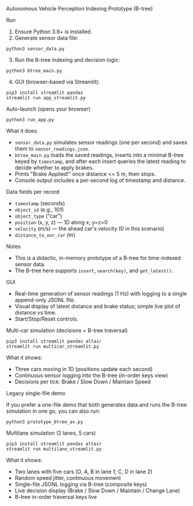 Autonomous Vehicle Perception Indexing Prototype (B-tree)

Run

1. Ensure Python 3.9+ is installed.
2. Generate sensor data file:

```
python3 sensor_data.py
```

3. Run the B-tree indexing and decision logic:

```
python3 btree_main.py
```

4. GUI (browser-based via Streamlit):

```
pip3 install streamlit pandas
streamlit run app_streamlit.py
```

Auto-launch (opens your browser)

```
python3 run_app.py
```

What it does

- `sensor_data.py` simulates sensor readings (one per second) and saves them to `sensor_readings.json`.
- `btree_main.py` loads the saved readings, inserts into a minimal B-tree keyed by `timestamp`, and after each insert queries the latest reading to decide whether to apply brakes.
- Prints "Brake Applied!" once distance <= 5 m, then stops.
- Console output includes a per-second log of timestamp and distance.

Data fields per record

- `timestamp` (seconds)
- `object_id` (e.g., 101)
- `object_type` ("car")
- `position` (x, y, z) — 1D along x; y=z=0
- `velocity` (m/s) — the ahead car's velocity (0 in this scenario)
- `distance_to_our_car` (m)

Notes

- This is a didactic, in-memory prototype of a B-tree for time-indexed sensor data.
- The B-tree here supports `insert`, `search(key)`, and `get_latest()`.

GUI

- Real-time generation of sensor readings (1 Hz) with logging to a single append-only JSONL file.
- Visual display of latest distance and brake status; simple live plot of distance vs time.
- Start/Stop/Reset controls.

Multi-car simulation (decisions + B-tree traversal)

```
pip3 install streamlit pandas altair
streamlit run multicar_streamlit.py
```
What it shows:
- Three cars moving in 1D (positions update each second)
- Continuous sensor logging into the B-tree (in-order keys view)
- Decisions per tick: Brake / Slow Down / Maintain Speed

Legacy single-file demo

If you prefer a one-file demo that both generates data and runs the B-tree simulation in one go, you can also run:

```
python3 prototype_btree_av.py
```

Multilane simulation (2 lanes, 5 cars)

```
pip3 install streamlit pandas altair
streamlit run multilane_streamlit.py
```
What it shows:
- Two lanes with five cars (O, A, B in lane 1; C, D in lane 2)
- Random speed jitter, continuous movement
- Single-file JSONL logging via B-tree (composite keys)
- Live decision display (Brake / Slow Down / Maintain / Change Lane)
- B-tree in-order traversal keys live



